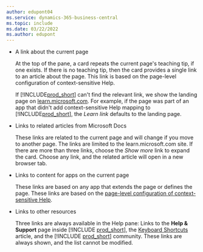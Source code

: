 ```yaml
---
author: edupont04
ms.service: dynamics-365-business-central
ms.topic: include
ms.date: 03/22/2022
ms.author: edupont
---
```


- A link about the current page

  At the top of the pane, a card repeats the current page's teaching tip, if one exists. If there is no teaching tip, then the card provides a single link to an article about the page. This link is based on the page-level configuration of context-sensitive Help.  

  If [!INCLUDE[prod_short](prod_short.md)] can't find the relevant link, we show the landing page on [learn.microsoft.com](/dynamics365/business-central). For example, if the page was part of an app that didn't add context-sensitive Help mapping to [!INCLUDE[prod_short](prod_short.md)], the *Learn link* defaults to the landing page.  

- Links to related articles from Microsoft Docs  

  These links are related to the current page and will change if you move to another page. The links are limited to the learn.microsoft.com site. If there are more than three links, choose the *Show more* link to expand the card. Choose any link, and the related article will open in a new browser tab.  
- Links to content for apps on the current page  

  These links are based on any app that extends the page or defines the page. These links are based on the [page-level configuration of context-sensitive Help](../help/context-sensitive-help.md#page-level-configuration).  
- Links to other resources

  Three links are always available in the Help pane: Links to the  **Help & Support** page inside [!INCLUDE [prod_short](prod_short.md)], the [Keyboard Shortcuts](/dynamics365/business-central/keyboard-shortcuts) article, and the [!INCLUDE [prod_short](prod_short.md)] community. These links are always shown, and the list cannot be modified.
